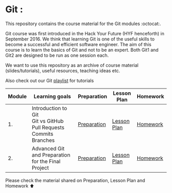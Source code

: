 # Git :
This repository contains the course material for the Git modules :octocat:.

Git course was first introduced in the Hack Your Future (HYF henceforth) in September 2016. We think that learning Git is one of the useful skills to become a successful and efficient software engineer. The aim of this course is to learn the basics of Git and not to be an expert. Both Git1 and Git2 are designed to be run as one session each.

We want to use this repository as an archive of course material (slides/tutorials), useful resources, teaching ideas etc.

Also check out our Git [playlist](https://www.youtube.com/playlist?list=PLVYDhqbgYpYUGxRdtQdYVE5Q8h3bt6SIA) for tutorials


| Module | Learning goals | Preparation | Lesson Plan | Homework |
| ---- | ----- | ---- |----------|--------|
| 1. |  Introduction to Git <br> Git vs GitHub <br> Pull Requests <br> Commits <br> Branches  | [Preparation](/Git1/preparation.md) | [Lesson Plan](/Git1/lesson_plan.md) | [Homework](/week1/homework.md) |
| 2. |  Advanced Git and Preparation for the Final Project | [Preparation](/week2/preparation.md) | [Lesson Plan](/Git2/lesson_plan.md) | [Homework](/Git2/homework.md) |

Please check the material shared on Preparation, Lesson Plan and Homework ⬆️ 



